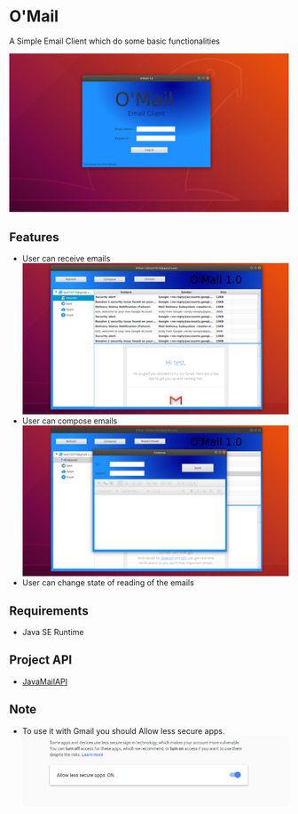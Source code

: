 # O'Mail

A Simple Email Client which do some basic functionalities

![](SignIn.png)

## Features

- User can receive emails
![](Refresh.png)
- User can compose emails
![](Compose.png)
- User can change state of reading of the emails

## Requirements

- Java SE Runtime

## Project API

- [JavaMailAPI](http://www.oracle.com/technetwork/java/javamail/index.html)

## Note

- To use it with Gmail you should Allow less secure apps.
![](Note.png)

